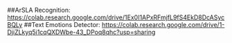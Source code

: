##ArSLA Recognition:
https://colab.research.google.com/drive/1Ex0I1APxRFmjfL9fS4EkD8DcASycBQLy
##Text Emotions Detector:
https://colab.research.google.com/drive/1-DjiZLkyq5i1cqQXDWbe-43_DPoq8qhc?usp=sharing
